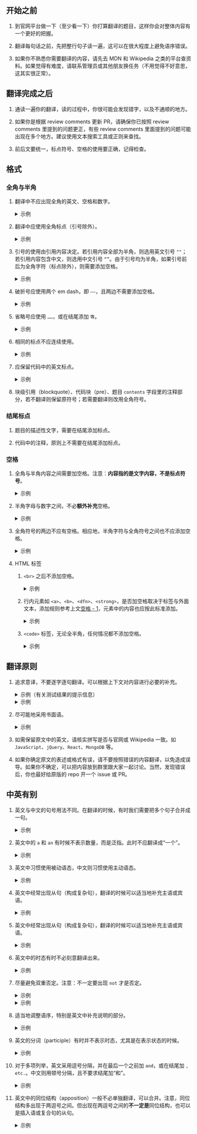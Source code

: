 ## 开始之前
1. 到官网平台做一下（至少看一下）你打算翻译的题目，这样你会对整体内容有一个更好的把握。

2. 翻译每句话之前，先把整行句子读一遍，这可以在很大程度上避免语序错误。

3. 如果你不熟悉你需要翻译的内容，请先去 MDN 和 Wikipedia 之类的平台查资料。如果觉得有难度，请联系管理员或其他朋友换任务（不用觉得不好意思，这其实很正常）。

## 翻译完成之后
1. 通读一遍你的翻译，读的过程中，你很可能会发现错字，以及不通顺的地方。

2. 如果你是根据 review comments 更新 PR，请确保你已按照 review comments 里提到的问题更正，有些 review comments 里面提到的问题可能出现在多个地方。建议使用文本搜索工具或正则来查找。

3. 前后文要统一，标点符号、空格的使用要正确，记得检查。

## 格式
### 全角与半角
1. 翻译中不应出现全角的英文、空格和数字。

    <details><summary>示例</summary>

    :smiley: `现在我们开始学习 CSS`  
    :slightly_frowning_face: `现在我们开始学习　CSS`  
    :slightly_frowning_face: `现在我们开始学习ＣＳＳ`  

    </details>

2. 翻译中应使用全角标点（引号除外）。

    <details><summary>示例</summary>

    :smiley: `我们需要写一个函数，让它返回这两个数字间所有数字（包含这两个数字）的总和。`  
    :slightly_frowning_face: `我们需要写一个函数,让它返回这两个数字间所有数字(包含这两个数字)的总和.`  

    </details>

3. 引号的使用由引用内容决定。若引用内容全部为半角，则选用英文引号 `""`；若引用内容包含中文，则选用中文引号 `“”`。由于引号均为半角，如果引号前后为全角字符（标点除外），则需要添加空格。

    <details><summary>示例</summary>

    :smiley: `请使用 “弹性盒子”（flexbox）调整元素的布局。`  
    :smiley: `在 package.json 文件中应该有 "mongodb" 依赖`  
    :slightly_frowning_face: `请使用"弹性盒子"（flexbox）调整元素的布局。`  

    </details>

4. 破折号应使用两个 em dash，即 `——`，且两边不需要添加空格。

    <details><summary>示例</summary>

    :smiley: `有一种更好的方法——使用<code>repeat</code>。`  
    :slightly_frowning_face: `有一种更好的方法 —— 使用<code>repeat</code>。`  
    :slightly_frowning_face: `有一种更好的方法————使用<code>repeat</code>。`  

    </details>

5. 省略号应使用 `……`，或在结尾添加 `等`。

    <details><summary>示例</summary>

    :smiley: `前端开发的相关技术很多，比如 HTML、CSS、JavaScript……`  
    :smiley: `前端开发的相关技术很多，比如 HTML、CSS、JavaScript 等`  

    </details>

6. 相同的标点不应连续使用。

    <details><summary>示例</summary>

    :smiley: `今天真开心！`  
    :slightly_frowning_face: `今天真开心！！！`  

    </details>

7. 应保留代码中的英文标点。

    <details><summary>示例</summary>

    :smiley: `使用<code>Math.min()</code>来获取两数中较小的数。`  
    :slightly_frowning_face: `使用<code>Math。min（）</code>来获取两数中较小的数。`  

    </details>

8. 块级引用（blockquote）、代码块（pre）、题目 `contents` 字段里的注释部分，若不翻译则保留原符号；若需要翻译则改用全角符号。

### 结尾标点
1. 题目的描述性文字，需要在结尾添加标点。

2. 代码中的注释，原则上不需要在结尾添加标点。

### 空格
1. 全角与半角内容之间需要加空格。注意：**内容指的是文字内容，不是标点符号**。

    <details><summary>示例</summary>

    :smiley: `为下列项目添加 CSS 属性`  
    :smiley: `返回值是一个长度为 2 的数组`  
    :slightly_frowning_face: `JavaScript是一种语言`  

    </details>

2. 半角字母与数字之间，不必**额外补充**空格。

    <details><summary>示例</summary>

    :smiley: `CSS3`  
    :slightly_frowning_face: `CSS 3`  

    </details>

3. 全角符号的两边不应有空格。相应地，半角字符与全角符号之间也不应添加空格。

    <details><summary>示例</summary>

    :smiley: `它接收一个查询的 document（一个 JSON 对象）作为参数。`  
    :smiley: `使用弹性盒子（flexbox）`  
    :slightly_frowning_face: `使用弹性盒子（ flexbox ）`  
    :slightly_frowning_face: `它的值应为 10 。`  

    </details>

4. HTML 标签
    1. `<br>` 之后不添加空格。

        <details><summary>示例</summary>

        :smiley: `注意<br>以下代码……`  

        </details>

    2. 行内元素如 `<a>`、`<b>`、`<dfn>`、`<strong>`，是否加空格取决于标签与外面文本，添加规则参考上文[空格 - 1](#空格)，元素中的内容也应按此标准添加。

        <details><summary>示例</summary>

        :smiley: `请参考 <a href='xxx'>Mongoose 文档</a>获取帮助。`  
        :slightly_frowning_face: `父级元素叫做<dfn>container</dfn>`  

        </details>

    3. `<code>` 标签，无论全半角，任何情况都不添加空格。

        <details><summary>示例</summary>

        :smiley: `使用<code>mongoose.connect</code>命令来连接数据库。`  

        </details>

## 翻译原则
1. 追求意译，不要逐字逐句翻译。可以根据上下文对内容进行必要的补充。

    <details><summary>示例（有关测试结果的提示信息）</summary>
    原文：`You can return the array with its elements in any order.`

    :slightly_frowning_face: `你可以返回一个数组，这个数组中的元素顺序无所谓`  
    :slightly_frowning_face: `你可以返回一个元素有任意顺序的数组`  
    :smiley: `返回数组中的元素顺序不会影响测试结果`  

    </details>

    <details><summary>示例</summary>
    原文：`JavaScript is important, well, you know.`

    :slightly_frowning_face: `JavaScript 很重要，那么，你知道的。`  
    :smiley: `你知道的，JavaScript 很重要。`  
    :smiley: `JavaScript 很重要，你懂的。`  

    </details>

2. 尽可能地采用书面语。

    <details><summary>示例</summary>
    原文：`Learning JavaScript is fun!`

    :slightly_frowning_face: `学 JavaScript 真的太好玩儿了！`  
    :smiley: `学 JavaScript 很有趣！`  

    </details>

3. 如需保留原文中的英文，请核实拼写是否与官网或 Wikipedia 一致。如 `JavaScript`、`jQuery`、`React`、`MongoDB` 等。

4. 如果你确定原文的表述或格式有误，请不要按照错误的内容翻译，以免造成误导。如果你不确定，可以把内容放到群里跟大家一起讨论。当然，发现错误后，你也最好给原版的 repo 开一个 issue 或 PR。

## 中英有别
1. 英文与中文的句号用法不同。在翻译的时候，有时我们需要把多个句子合并成一句。

    <details><summary>示例</summary>
    原文：`JavaScript is a high-level, interpreted programming language. It is a language which is also characterized as dynamic and weakly typed.`

    :slightly_frowning_face: `JavaScript 是一种高级、解释型的编程语言。它有动态和弱类型的特点。`  
    :smiley: `JavaScript 是一种动态、弱类型、解释型的高级编程语言。`  

    </details>

2. 英文中的 `a` 和 `an` 有时候不表示数量，而是泛指。此时不应翻译成“一个”。

    <details><summary>示例</summary>
    原文：`Use CSS to position an element in a flexible way.`

    :slightly_frowning_face: `以一种灵活的方式使用 CSS 去布局一个元素。`  
    :smiley: `灵活地使用 CSS 布局元素。`  

    </details>

3. 英文中习惯使用被动语态，中文则习惯使用主动语态。

    <details><summary>示例</summary>
    原文：`The direction that child items are arranged is called the main axis.`

    :slightly_frowning_face: `子元素排列的方向被称为主轴。`  
    :smiley: `子元素排列的方向叫做主轴。`  

    </details>

4. 英文中经常出现从句（构成复杂句），翻译的时候可以适当地补充主语或宾语。

    <details><summary>示例</summary>
    原文：`Media Queries are a new technique introduced in CSS3 that change the presentation of content based on different viewport sizes.`

    :slightly_frowning_face: `媒体查询是 CSS3 中引入的一项可以根据不同的可视窗口大小来显示不同布局的新技术。`  
    :smiley: `媒体查询是 CSS3 中引入的一项新技术，它可以根据不同的可视窗口大小来调整页面布局。`  

    </details>

4. 英文中经常出现从句（构成复杂句），翻译的时候可以适当地补充主语或宾语。

    <details><summary>示例</summary>
    原文：`Media Queries are a new technique introduced in CSS3 that change the presentation of content based on different viewport sizes.`

    :slightly_frowning_face: `媒体查询是 CSS3 中引入的一项可以根据不同的可视窗口大小来显示不同布局的新技术。`  
    :smiley: `媒体查询是 CSS3 中引入的一项新技术，它可以根据不同的可视窗口大小来调整页面布局。`  

    </details>

5. 英文中的时态有时不必刻意翻译出来。

    <details><summary>示例</summary>
    原文：`The lowest number will not always come first.`

    :slightly_frowning_face: `最小的数将不会总是出现在数组的第一个元素。`  
    :smiley: `较小数不一定总是出现在数组的第一个元素。`  

    </details>

6. 尽量避免双重否定。注意：不一定要出现 `not` 才是否定。

    <details><summary>示例</summary>
    原文：`There isn't no other way.`

    :slightly_frowning_face: `并不是没有其他办法。`  
    :smiley: `总会有其他办法的。`  

    </details>

    <details><summary>示例</summary>
    原文：`Few people would not like to do it.`

    :slightly_frowning_face: `一些人会不愿意做这件事。`  
    :slightly_frowning_face: `很少有人会不愿意做这件事。`  
    :smiley: `大部分人都愿意做这件事。`  

    </details>

7. 适当地调整语序，特别是英文中补充说明的部分。

    <details><summary>示例</summary>
    原文：`HTML and CSS, constructs the web page together with JavaScript.`

    :slightly_frowning_face: `HTML 和 CSS，一起构成了页面，与 JavaScript 一起。`  
    :smiley: `HTML、CSS 与 JavaScript 一同构成页面。`  

    </details>

8. 英文的分词（participle）有时并不表示时态，尤其是在表示状态的时候。

    <details><summary>示例</summary>
    原文：`Once done, you may continue to the next challenge.`

    :slightly_frowning_face: `当现在的挑战被完成了，你就可以继续做下一个了。`  
    :smiley: `完成当前的挑战之后，你就可以继续做下一个了。`  

    </details>

9. 对于多项列举，英文采用逗号分隔，并在最后一个之前加 `and`，或在结尾加 `, etc.`。中文则用顿号分隔，且不要求结尾加“和”。

    <details><summary>示例</summary>
    原文：`HTML, CSS and JavaScript are fundamental knowledge for web developers.`

    :slightly_frowning_face: `HTML，CSS 和 JavaScript 是前端开发的基础。`  
    :smiley: `HTML、CSS、JavaScript 是前端开发的基础。`  

    </details>

10. 英文中的同位结构（apposition）一般不必单独翻译，可以合并。注意，同位结构多出现于两逗号之间。但出现在两逗号之间的**不一定是**同位结构，也可以是插入语或复合句的从句。

    <details><summary>示例</summary>
    原文：`My instructor, John, is a nice guy.`

    :slightly_frowning_face: `我的导师，约翰，是个好人。`  
    :smiley: `我的导师约翰是个好人。`  


    </details>

